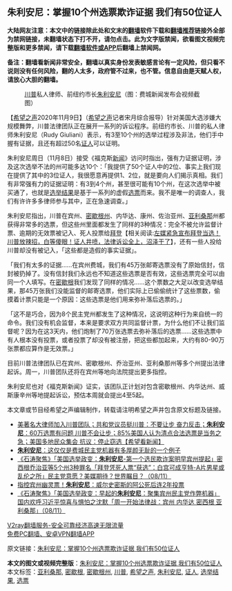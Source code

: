  <h2>朱利安尼：掌握10个州选票欺诈证据 我们有50位证人</h2> <p class="notice"><b>大陆网友注意：本文中的链接除此处和文末的<a href="https://github.com/bannedbook/fanqiang" >翻墙</a>软件下载和<a href="https://github.com/killgcd/justmysocks/blob/master/README.md">翻墙推荐</a>链接外全部为禁网链接，未翻墙状态下打不开，请勿点击。此为文字版禁闻，欲看图文视频完整版和更多禁闻，请下载<a href="https://github.com/bannedbook/fanqiang">翻墙软件或APP</a>后翻墙上禁闻网。</p><p>备注：翻墙看新闻非常安全，翻墙以真实身份发表敏感言论有一定风险，但只看不说则没有任何风险，翻的人太多，政府管不过来，也不管。信息自由是天赋人权，请放心大胆的翻墙。</b></p>  <div class="entry"> <figure><figcaption><a href="https://www.bannedbook.org/bnews/tag/%e5%b7%9d%e6%99%ae/" class="st_tag internal_tag" rel="tag" title="标签 川普 下的日志">川普</a>私人律师、前纽约市长<a href="https://www.bannedbook.org/bnews/tag/%e6%9c%b1%e5%88%a9%e5%ae%89%e5%b0%bc/" class="st_tag internal_tag" rel="tag" title="标签 朱利安尼 下的日志">朱利安尼</a>（图：费城新闻发布会视频截图）</figcaption></figure> <p>【<span class='wp_keywordlink_affiliate'><a href="https://www.soundofhope.org" title="希望之声" target="_blank">希望之声</a></span>2020年11月9日】（<a href="https://www.bannedbook.org/bnews/tag/%e5%b8%8c%e6%9c%9b%e4%b9%8b%e5%a3%b0/" class="st_tag internal_tag" rel="tag" title="标签 希望之声 下的日志">希望之声</a>记者宋月综合报导）针对美国大选涉嫌大规模舞弊，川普法律团队正在展开一系列的诉讼程序。前纽约市长、川普的私人律师朱利安尼（Rudy Giuliani）表示，有3至10个州的选举过程涉及非法，他们手中握有证据，且还有超过50名<a href="https://www.bannedbook.org/bnews/tag/%E8%AF%81%E4%BA%BA/" class="st_tag internal_tag" rel="tag" title="标签 证人 下的日志">证人</a>可以证明。</p> <p>朱利安尼周日（11月8日）接受《福克斯<span class='wp_keywordlink_affiliate'><a href="https://www.bannedbook.org/" title="新闻">新闻</a></span>》访问时指出，强有力证据证明，涉及这次选举不法的州可能多达10个：「我提供了50个证人中的2位、事实上我们现在提供了其中的3位证人，我很愿意再提供1、2位，就是要向人们揭示真相。我们有非常强有力的证据证明：有3到4个州，甚至很可能有10个州，在这次选举中被买通了，也就是<a href="https://www.bannedbook.org/bnews/tag/%E9%80%89%E4%B8%BE%E7%BB%93%E6%9E%9C/" class="st_tag internal_tag" rel="tag" title="标签 选举结果 下的日志">选举结果</a>是基于一系列的虚假<a href="https://www.bannedbook.org/bnews/tag/%E9%80%89%E7%A5%A8/" class="st_tag internal_tag" rel="tag" title="标签 选票 下的日志">选票</a>而来。我不是唯一的调查人，我们有许许多多律师参与其中，正在急速调查。」</p>  <p>朱利安尼指出，川普在宾州、<a href="https://www.bannedbook.org/bnews/tag/%E5%AF%86%E6%AD%87%E6%A0%B9%E5%B7%9E/" class="st_tag internal_tag" rel="tag" title="标签 密歇根州 下的日志">密歇根州</a>、内华达、康州、佐治亚州、<a href="https://www.bannedbook.org/bnews/tag/%e4%ba%9a%e5%88%a9%e6%a1%91%e9%82%a3/" class="st_tag internal_tag" rel="tag" title="标签 亚利桑那 下的日志">亚利桑那</a>州都获得非常多的选票，但这些州里面都发生了同样的3种情况：完全不被允许监督计票、逾期的无效票被记入、死人投票给<span class='wp_keywordlink'><a href="https://www.bannedbook.org/bnews/comments/20201018/1415809.html" title="“硬盘门”再爆：拿中共华信10％股的“大人物”正是拜登" target="_blank">拜登</a></span>【相关阅读:<a href='https://www.bannedbook.org/bnews/bannedvideo/20201108/1427782.html' target='_blank'>左媒紧急宣布拜登当选！川普放辣招，白等傻眼！证人井喷，法律诉讼全上，沼泽干了</a>】，还有一些人投给川普却没有被记入，「这些都是造假的事实证据」。</p> <p>「我们有太多的证据&#8230;&#8230;在宾州费城，我们有45万张邮寄选票没有了原始信封，信封被扔掉了。没有信封我们永远也不知道这些选票是否有效，这些选票完全可以由同一个人填写。在<a href="https://www.bannedbook.org/bnews/tag/%E5%AF%86%E6%AD%87%E6%A0%B9/" class="st_tag internal_tag" rel="tag" title="标签 密歇根 下的日志">密歇根</a>我们发现了同样的情况&#8230;&#8230;这个票数之大足以改变选举结果，那45万张我们没能监督的邮寄选票，他们实际上已偷偷统计了这些票数，偷摸着计票只能是一个原因：这些选票是他们用来弥补落后选票的。」</p>  <p>「这不是巧合，因为8个民主党州都发生了这种情况，这说明这种行为来自统一的命令。我们没有机会监督，本来是要求双方共同监督计票，为什么他们不让我们监督呢？因为在这3天内，他们炮制了70万张选票去弥补落后的选票&#8230;&#8230;这些选票中有人根本没有投票，或者投票了却没有被注册，把这些都加起来，大约有80-90万张票都应算作是无效票。」</p> <p>目前川普法律团队已在宾州、密歇根州、乔治亚州、亚利桑那州等多个州提出法律起诉。周一，川普团队还将在宾州等地向法院提出更多指控。</p>  <p>朱利安尼也对《福克斯新闻》证实，该团队正计划对包含密歇根州、内华达州、威斯康辛州等地提起诉讼，预估本周就会提出4至5起。</p> <p></p>  <p>本文章或节目经希望之声编辑制作，转载请注明希望之声并包含原文标题及链接。</p> <ul class='op-related-articles' title='相关阅读'> <li><a href='https://www.bannedbook.org/bnews/bannedvideo/20201109/1428345.html' target='_blank'>美著名大律师加入川普团队；共和党议员挺川普：不要让步 奋力反击；<b>朱利安尼</b>：60万选票有问题 川普不会让步；85%美国人认为清点合法选票是当务之急；美国多地民众集会 抗议：停止窃选【希望看新闻】</a></li> <li><a href='https://www.bannedbook.org/bnews/cnnews/20201109/1428194.html' target='_blank'><b>朱利安尼</b>：这仅仅是费城民主党机器有多厚颜无耻的一个例子</a></li> <li><a href='https://www.bannedbook.org/bnews/bannedvideo/20201109/1428188.html' target='_blank'>《石涛聚焦》「美国选举政变：<b>朱利安尼</b>-第一个选民欺诈案明早宾州提起」密西根乔治亚等5个州3种罪名「拜登凭死人票“获选”：白宫可成亨特-A片男星或乱伦之所」民主党意愿？美媒期待？世界瞩目？（08/11）</a></li> <li><a href='https://www.bannedbook.org/bnews/cbnews/20201109/1427980.html' target='_blank'>指控宾州幽灵票！<b>朱利安尼</b>：威尔史密斯的阿公死后连2年投票</a></li> <li><a href='https://www.bannedbook.org/bnews/bannedvideo/20201109/1427975.html' target='_blank'>《石涛聚焦》「美国选举政变：早起的<b>朱利安尼</b>：聚集宾州民主党作弊机器」国内欢呼习近平惊喜与惧怕之沈默「周一开始法律战：宾州 内华达 密西根 亚利桑那」（08/11）</a></li> </ul> <p class="texttj"> <a href="https://www.bannedbook.org/forum23/topic22702.html" target="_blank">V2ray翻墙服务-安全可靠经济高速无限流量</a><br/> <a href="https://github.com/bannedbook/fanqiang/wiki/%E7%A6%81%E9%97%BB%E7%BD%91%E5%AE%89%E5%8D%93%E7%BF%BB%E5%A2%99%E6%96%B0%E9%97%BBAPP" target="_blank">免费PC翻墙、安卓VPN翻墙APP</a></p><p>原文链接：<a class="src_link"  href="https://www.soundofhope.org/post/440857" target="_blank">朱利安尼：掌握10个州选票欺诈证据 我们有50位证人</a></p><a name='sharetosocial'></a>       <div><b>本文的图文或视频完整版</b>：<a href='https://www.bannedbook.org/bnews/comments/20201109/1428359.html'>朱利安尼：掌握10个州选票欺诈证据 我们有50位证人</a></div>  </div><!--END ENTRY--> <div class="postfooter"> <div>本文标签：<a href="https://www.bannedbook.org/bnews/tag/%e4%ba%9a%e5%88%a9%e6%a1%91%e9%82%a3/" rel="tag">亚利桑那</a>, <a href="https://www.bannedbook.org/bnews/tag/%E5%AF%86%E6%AD%87%E6%A0%B9/" rel="tag">密歇根</a>, <a href="https://www.bannedbook.org/bnews/tag/%E5%AF%86%E6%AD%87%E6%A0%B9%E5%B7%9E/" rel="tag">密歇根州</a>, <a href="https://www.bannedbook.org/bnews/tag/%e5%b7%9d%e6%99%ae/" rel="tag">川普</a>, <a href="https://www.bannedbook.org/bnews/tag/%e5%b8%8c%e6%9c%9b%e4%b9%8b%e5%a3%b0/" rel="tag">希望之声</a>, <a href="https://www.bannedbook.org/bnews/tag/%e6%9c%b1%e5%88%a9%e5%ae%89%e5%b0%bc/" rel="tag">朱利安尼</a>, <a href="https://www.bannedbook.org/bnews/tag/%E8%AF%81%E4%BA%BA/" rel="tag">证人</a>, <a href="https://www.bannedbook.org/bnews/tag/%E9%80%89%E4%B8%BE%E7%BB%93%E6%9E%9C/" rel="tag">选举结果</a>, <a href="https://www.bannedbook.org/bnews/tag/%E9%80%89%E7%A5%A8/" rel="tag">选票</a></div>  </div><!--END POSTFOOTER--> 